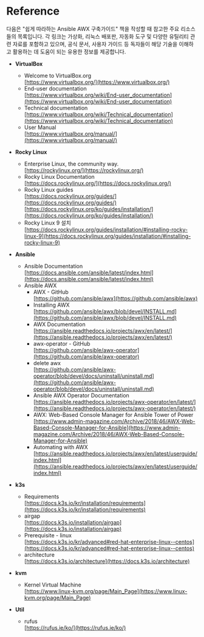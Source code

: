 # Reference
다음은 "쉽게 따라하는 Ansible AWX 구축가이드" 책을 작성할 때 참고한 주요 리소스들의 목록입니다.
각 링크는 가상화, 리눅스 배포판, 자동화 도구 및 다양한 유틸리티 관련 자료를 포함하고 있으며, 공식 문서, 사용자 가이드 등 독자들이 해당 기술을 이해하고 활용하는 데 도움이 되는 유용한 정보를 제공합니다.

- **VirtualBox**
  - Welcome to VirtualBox.org  
    [https://www.virtualbox.org/](https://www.virtualbox.org/)
  - End-user documentation  
    [https://www.virtualbox.org/wiki/End-user_documentation](https://www.virtualbox.org/wiki/End-user_documentation)
  - Technical documentation  
    [https://www.virtualbox.org/wiki/Technical_documentation](https://www.virtualbox.org/wiki/Technical_documentation)
  - User Manual  
    [https://www.virtualbox.org/manual/](https://www.virtualbox.org/manual/)

- **Rocky Linux**
  - Enterprise Linux, the community way.  
    [https://rockylinux.org/](https://rockylinux.org/)
  - Rocky Linux Documentation  
    [https://docs.rockylinux.org/](https://docs.rockylinux.org/)
  - Rocky Linux guides  
    [https://docs.rockylinux.org/guides/](https://docs.rockylinux.org/guides/)  
    [https://docs.rockylinux.org/ko/guides/installation/](https://docs.rockylinux.org/ko/guides/installation/)
  - Rocky Linux 9 설치  
    [https://docs.rockylinux.org/guides/installation/#installing-rocky-linux-9](https://docs.rockylinux.org/guides/installation/#installing-rocky-linux-9)

- **Ansible**
  - Ansible Documentation  
    [https://docs.ansible.com/ansible/latest/index.html](https://docs.ansible.com/ansible/latest/index.html)
  - Ansible AWX  
    - AWX - GitHub  
      [https://github.com/ansible/awx](https://github.com/ansible/awx)
    - Installing AWX  
      [https://github.com/ansible/awx/blob/devel/INSTALL.md](https://github.com/ansible/awx/blob/devel/INSTALL.md)
    - AWX Documentation  
      [https://ansible.readthedocs.io/projects/awx/en/latest/](https://ansible.readthedocs.io/projects/awx/en/latest/)
    - awx-operator - GitHub  
      [https://github.com/ansible/awx-operator](https://github.com/ansible/awx-operator)
    - delete awx  
      [https://github.com/ansible/awx-operator/blob/devel/docs/uninstall/uninstall.md](https://github.com/ansible/awx-operator/blob/devel/docs/uninstall/uninstall.md)
    - Ansible AWX Operator Documentation  
      [https://ansible.readthedocs.io/projects/awx-operator/en/latest/](https://ansible.readthedocs.io/projects/awx-operator/en/latest/)
    - AWX: Web-Based Console Manager for Ansible Tower of Power  
      [https://www.admin-magazine.com/Archive/2018/46/AWX-Web-Based-Console-Manager-for-Ansible](https://www.admin-magazine.com/Archive/2018/46/AWX-Web-Based-Console-Manager-for-Ansible)
    - Automating with AWX  
      [https://ansible.readthedocs.io/projects/awx/en/latest/userguide/index.html](https://ansible.readthedocs.io/projects/awx/en/latest/userguide/index.html)

- **k3s**
  - Requirements  
    [https://docs.k3s.io/kr/installation/requirements](https://docs.k3s.io/kr/installation/requirements)
  - airgap  
    [https://docs.k3s.io/installation/airgap](https://docs.k3s.io/installation/airgap)
  - Prerequisite - linux  
    [https://docs.k3s.io/kr/advanced#red-hat-enterprise-linux--centos](https://docs.k3s.io/kr/advanced#red-hat-enterprise-linux--centos)
  - architecture  
    [https://docs.k3s.io/architecture](https://docs.k3s.io/architecture)

- **kvm**
  - Kernel Virtual Machine  
    [https://www.linux-kvm.org/page/Main_Page](https://www.linux-kvm.org/page/Main_Page)

- **Util**
  - rufus  
    [https://rufus.ie/ko/](https://rufus.ie/ko/)